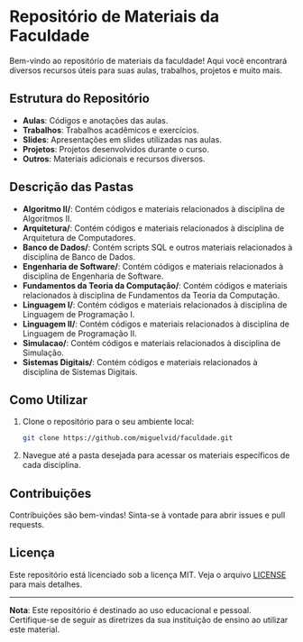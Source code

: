 # Repositório de Materiais da Faculdade

Bem-vindo ao repositório de materiais da faculdade! Aqui você encontrará diversos recursos úteis para suas aulas, trabalhos, projetos e muito mais.

## Estrutura do Repositório

- **Aulas**: Códigos e anotações das aulas.
- **Trabalhos**: Trabalhos acadêmicos e exercícios.
- **Slides**: Apresentações em slides utilizadas nas aulas.
- **Projetos**: Projetos desenvolvidos durante o curso.
- **Outros**: Materiais adicionais e recursos diversos.

## Descrição das Pastas

- **Algoritmo II/**: Contém códigos e materiais relacionados à disciplina de Algoritmos II.
- **Arquitetura/**: Contém códigos e materiais relacionados à disciplina de Arquitetura de Computadores.
- **Banco de Dados/**: Contém scripts SQL e outros materiais relacionados à disciplina de Banco de Dados.
- **Engenharia de Software/**: Contém códigos e materiais relacionados à disciplina de Engenharia de Software.
- **Fundamentos da Teoria da Computação/**: Contém códigos e materiais relacionados à disciplina de Fundamentos da Teoria da Computação.
- **Linguagem I/**: Contém códigos e materiais relacionados à disciplina de Linguagem de Programação I.
- **Linguagem II/**: Contém códigos e materiais relacionados à disciplina de Linguagem de Programação II.
- **Simulacao/**: Contém códigos e materiais relacionados à disciplina de Simulação.
- **Sistemas Digitais/**: Contém códigos e materiais relacionados à disciplina de Sistemas Digitais.

## Como Utilizar

1. Clone o repositório para o seu ambiente local:
    ```sh
    git clone https://github.com/miguelvid/faculdade.git
    ```
2. Navegue até a pasta desejada para acessar os materiais específicos de cada disciplina.

## Contribuições

Contribuições são bem-vindas! Sinta-se à vontade para abrir issues e pull requests.

## Licença

Este repositório está licenciado sob a licença MIT. Veja o arquivo [LICENSE](LICENSE) para mais detalhes.

---

**Nota**: Este repositório é destinado ao uso educacional e pessoal. Certifique-se de seguir as diretrizes da sua instituição de ensino ao utilizar este material.
